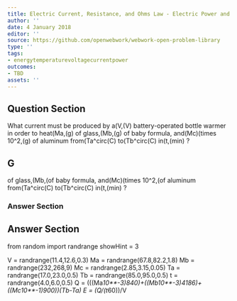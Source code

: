 ```yaml
---
title: Electric Current, Resistance, and Ohms Law - Electric Power and Energy
author: ''
date: 4 January 2018
editor: ''
source: https://github.com/openwebwork/webwork-open-problem-library
type: ''
tags:
- energytemperaturevoltagecurrentpower
outcomes:
- TBD
assets: ''
---
```


## Question Section 

What current must be produced by a(V,(V) battery-operated bottle warmer in order to heat(Ma,(g) of glass,(Mb,(g) of baby formula, and(Mc)(times 10^2,(g) of aluminum from(Ta^circ(C) to(Tb^circ(C) in(t,(min) ?
## G
of glass,(Mb,(of baby formula, and(Mc)(times 10^2,(of aluminum from(Ta^circ(C) to(Tb^circ(C) in(t,(min) ?
### Answer Section


## Answer Section

from random import randrange
showHint = 3


V = randrange(11.4,12.6,0.3)
Ma = randrange(67.8,82.2,1.8)
Mb = randrange(232,268,9)
Mc = randrange(2.85,3.15,0.05)
Ta = randrange(17.0,23.0,0.5)
Tb = randrange(85.0,95.0,0.5)
t = randrange(4.0,6.0,0.5)
Q = (((Ma*10**-3)*840)+((Mb*10**-3)*4186)+((Mc*10**-1)*900))*(Tb-Ta)
E = (Q/(t*60))/V